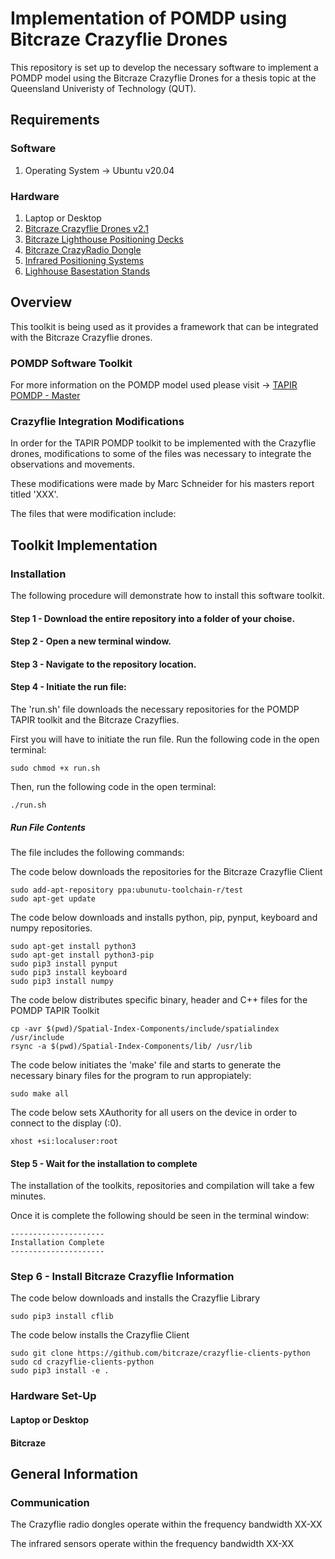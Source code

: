 # Implementation of POMDP using Bitcraze Crazyflie Drones
This repository is set up to develop the necessary software to implement a POMDP model using the Bitcraze Crazyflie Drones for a thesis topic at the Queensland Univeristy of Technology (QUT). 

## Requirements
### Software
1. Operating System -> Ubuntu v20.04

### Hardware
1. Laptop or Desktop
2. [Bitcraze Crazyflie Drones v2.1](https://store.bitcraze.io/products/crazyflie-2-1)
3. [Bitcraze Lighthouse Positioning Decks](https://www.bitcraze.io/products/lighthouse-positioning-deck)
4. [Bitcraze CrazyRadio Dongle](https://store.bitcraze.io/collections/accessories/products/crazyradio-pa)
5. [Infrared Positioning Systems](https://store.bitcraze.io/collections/positioning/products/lighthouse-v2-base-station)
6. [Lighhouse Basestation Stands](https://www.amazon.com.au/Selens-Adjustable-Aluminium-Stands-Carrying/dp/B01N7QR332/ref=d_pd_sim_sccl_2_5/356-0311129-5408244?pd_rd_w=64CKI&content-id=amzn1.sym.128b624f-6806-46cb-b7e9-12435bd6f216&pf_rd_p=128b624f-6806-46cb-b7e9-12435bd6f216&pf_rd_r=FQKJ0ASHG5JY35GA7B5P&pd_rd_wg=FtWAi&pd_rd_r=696c03ca-82fc-4803-bb4e-034f009a768d&pd_rd_i=B01N7QR332&psc=1)

## Overview
This toolkit is being used as it provides a framework that can be integrated with the Bitcraze Crazyflie drones. 

### POMDP Software Toolkit
For more information on the POMDP model used please visit -> [TAPIR POMDP - Master](https://github.com/RDLLab/tapir)

### Crazyflie Integration Modifications
In order for the TAPIR POMDP toolkit to be implemented with the Crazyflie drones, modifications to some of the files was necessary to integrate the observations and movements. 

These modifications were made by Marc Schneider for his masters report titled 'XXX'.

The files that were modification include:




## Toolkit Implementation

### Installation
The following procedure will demonstrate how to install this software toolkit.

#### Step 1 - Download the entire repository into a folder of your choise.
#### Step 2 - Open a new terminal window.
#### Step 3 - Navigate to the repository location.
#### Step 4 - Initiate the run file:
The 'run.sh' file downloads the necessary repositories for the POMDP TAPIR toolkit and the Bitcraze Crazyflies. 

First you will have to initiate the run file. Run the following code in the open terminal:
```
sudo chmod +x run.sh
```

Then, run the following code in the open terminal:
```
./run.sh
```

##### Run File Contents
The file includes the following commands: 

The code below downloads the repositories for the Bitcraze Crazyflie Client
```
sudo add-apt-repository ppa:ubunutu-toolchain-r/test
sudo apt-get update
```
The code below downloads and installs python, pip, pynput, keyboard and numpy repositories.
```
sudo apt-get install python3
sudo apt-get install python3-pip
sudo pip3 install pynput
sudo pip3 install keyboard
sudo pip3 install numpy
```

The code below distributes specific binary, header and C++ files for the POMDP TAPIR Toolkit
```
cp -avr $(pwd)/Spatial-Index-Components/include/spatialindex /usr/include
rsync -a $(pwd)/Spatial-Index-Components/lib/ /usr/lib
```
The code below initiates the 'make' file and starts to generate the necessary binary files for the program to run appropiately:
```
sudo make all
```

The code below sets XAuthority for all users on the device in order to connect to the display (:0).
```
xhost +si:localuser:root
```

#### Step 5 - Wait for the installation to complete
The installation of the toolkits, repositories and compilation will take a few minutes. 

Once it is complete the following should be seen in the terminal window:
```
---------------------
Installation Complete
---------------------
```

### Step 6 - Install Bitcraze Crazyflie Information

The code below downloads and installs the Crazyflie Library
```
sudo pip3 install cflib
```

The code below installs the Crazyflie Client
```
sudo git clone https://github.com/bitcraze/crazyflie-clients-python
sudo cd crazyflie-clients-python
sudo pip3 install -e .
```


### Hardware Set-Up

#### Laptop or Desktop

#### Bitcraze

## General Information

### Communication 
The Crazyflie radio dongles operate within the frequency bandwidth XX-XX

The infrared sensors operate within the frequency bandwidth XX-XX

